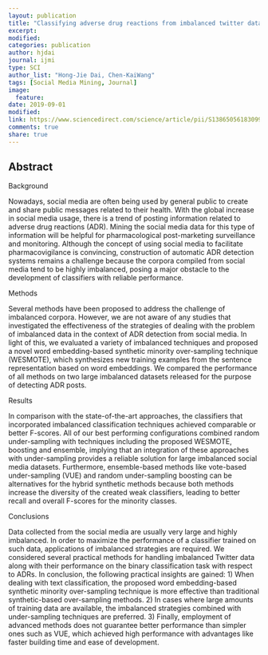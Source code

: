 ```yaml
---
layout: publication
title: "Classifying adverse drug reactions from imbalanced twitter data"
excerpt:
modified:
categories: publication
author: hjdai
journal: ijmi
type: SCI
author_list: "Hong-Jie Dai, Chen-KaiWang"
tags: [Social Media Mining, Journal]
image:
  feature:
date: 2019-09-01
modified: 
link: https://www.sciencedirect.com/science/article/pii/S1386505618309936
comments: true
share: true
---
```


## Abstract

Background

Nowadays, social media are often being used by general public to create and share public messages related to their health. With the global increase in social media usage, there is a trend of posting information related to adverse drug reactions (ADR). Mining the social media data for this type of information will be helpful for pharmacological post-marketing surveillance and monitoring. Although the concept of using social media to facilitate pharmacovigilance is convincing, construction of automatic ADR detection systems remains a challenge because the corpora compiled from social media tend to be highly imbalanced, posing a major obstacle to the development of classifiers with reliable performance.

Methods

Several methods have been proposed to address the challenge of imbalanced corpora. However, we are not aware of any studies that investigated the effectiveness of the strategies of dealing with the problem of imbalanced data in the context of ADR detection from social media. In light of this, we evaluated a variety of imbalanced techniques and proposed a novel word embedding-based synthetic minority over-sampling technique (WESMOTE), which synthesizes new training examples from the sentence representation based on word embeddings. We compared the performance of all methods on two large imbalanced datasets released for the purpose of detecting ADR posts.

Results

In comparison with the state-of-the-art approaches, the classifiers that incorporated imbalanced classification techniques achieved comparable or better F-scores. All of our best performing configurations combined random under-sampling with techniques including the proposed WESMOTE, boosting and ensemble, implying that an integration of these approaches with under-sampling provides a reliable solution for large imbalanced social media datasets. Furthermore, ensemble-based methods like vote-based under-sampling (VUE) and random under-sampling boosting can be alternatives for the hybrid synthetic methods because both methods increase the diversity of the created weak classifiers, leading to better recall and overall F-scores for the minority classes.

Conclusions

Data collected from the social media are usually very large and highly imbalanced. In order to maximize the performance of a classifier trained on such data, applications of imbalanced strategies are required. We considered several practical methods for handling imbalanced Twitter data along with their performance on the binary classification task with respect to ADRs. In conclusion, the following practical insights are gained: 1) When dealing with text classification, the proposed word embedding-based synthetic minority over-sampling technique is more effective than traditional synthetic-based over-sampling methods. 2) In cases where large amounts of training data are available, the imbalanced strategies combined with under-sampling techniques are preferred. 3) Finally, employment of advanced methods does not guarantee better performance than simpler ones such as VUE, which achieved high performance with advantages like faster building time and ease of development.
